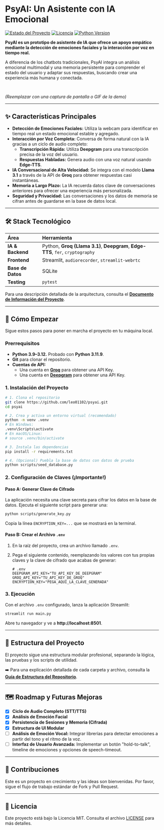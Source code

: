 # PsyAI: Un Asistente con IA Emocional

[![Estado del Proyecto](https://img.shields.io/badge/estado-en%20desarrollo-green.svg)](https://github.com/leo01102/psyai)
[![Licencia](https://img.shields.io/badge/licencia-MIT-blue.svg)](LICENSE)
[![Python Version](https://img.shields.io/badge/python-3.9%2B-blue.svg)](https://www.python.org/downloads/)

**PsyAI es un prototipo de asistente de IA que ofrece un apoyo empático mediante la detección de emociones faciales y la interacción por voz en tiempo real.**

A diferencia de los chatbots tradicionales, PsyAI integra un análisis emocional multimodal y una memoria persistente para comprender el estado del usuario y adaptar sus respuestas, buscando crear una experiencia más humana y conectada.

<br>

<!-- ![GIF de la aplicación en funcionamiento](docs/images/demo.gif) -->

_(Reemplazar con una captura de pantalla o GIF de la demo)_

---

## ✨ Características Principales

- **Detección de Emociones Faciales:** Utiliza la webcam para identificar en tiempo real un estado emocional estable y agregado.
- **Interacción por Voz Completa:** Conversa de forma natural con la IA gracias a un ciclo de audio completo:
  - **Transcripción Rápida:** Utiliza **Deepgram** para una transcripción precisa de la voz del usuario.
  - **Respuestas Habladas:** Genera audio con una voz natural usando **Edge-TTS**.
- **IA Conversacional de Alta Velocidad:** Se integra con el modelo **Llama 3.1** a través de la API de **Groq** para obtener respuestas casi instantáneas.
- **Memoria a Largo Plazo:** La IA recuerda datos clave de conversaciones anteriores para ofrecer una experiencia más personalizada.
- **Seguridad y Privacidad:** Las conversaciones y los datos de memoria se cifran antes de guardarse en la base de datos local.

---

## 🛠️ Stack Tecnológico

| Área              | Herramienta                                                                     |
| :---------------- | :------------------------------------------------------------------------------ |
| **IA & Backend**  | Python, **Groq (Llama 3.1)**, **Deepgram**, **Edge-TTS**, `fer`, `cryptography` |
| **Frontend**      | Streamlit, `audiorecorder`, `streamlit-webrtc`                                  |
| **Base de Datos** | SQLite                                                                          |
| **Testing**       | `pytest`                                                                        |

Para una descripción detallada de la arquitectura, consulta el [**Documento de Información del Proyecto**](docs/01_project_info.md).

---

## 🚀 Cómo Empezar

Sigue estos pasos para poner en marcha el proyecto en tu máquina local.

### Prerrequisitos

- **Python 3.9–3.12.** Probado con **Python 3.11.9**.
- **Git** para clonar el repositorio.
- **Cuentas de API:**
  - Una cuenta en [**Groq**](https://console.groq.com/keys) para obtener una API Key.
  - Una cuenta en [**Deepgram**](https://console.deepgram.com/signup) para obtener una API Key.

### 1. Instalación del Proyecto

```bash
# 1. Clona el repositorio
git clone https://github.com/leo01102/psyai.git
cd psyai

# 2. Crea y activa un entorno virtual (recomendado)
python -m venv .venv
# En Windows:
.venv\Scripts\activate
# En macOS/Linux:
# source .venv/bin/activate

# 3. Instala las dependencias
pip install -r requirements.txt

# 4. (Opcional) Puebla la base de datos con datos de prueba
python scripts/seed_database.py
```

### 2. Configuración de Claves (¡Importante!)

#### Paso A: Generar Clave de Cifrado

La aplicación necesita una clave secreta para cifrar los datos en la base de datos. Ejecuta el siguiente script para generar una:

```bash
python scripts/generate_key.py
```

Copia la línea `ENCRYPTION_KEY=...` que se mostrará en la terminal.

#### Paso B: Crear el Archivo `.env`

1.  En la raíz del proyecto, crea un archivo llamado `.env`.
2.  Pega el siguiente contenido, reemplazando los valores con tus propias claves y la clave de cifrado que acabas de generar:

    ```env
    # .env
    DEEPGRAM_API_KEY="TU_API_KEY_DE_DEEPGRAM"
    GROQ_API_KEY="TU_API_KEY_DE_GROQ"
    ENCRYPTION_KEY="PEGA_AQUI_LA_CLAVE_GENERADA"
    ```

### 3. Ejecución

Con el archivo `.env` configurado, lanza la aplicación Streamlit:

```bash
streamlit run main.py
```

Abre tu navegador y ve a **http://localhost:8501**.

---

## 📂 Estructura del Proyecto

El proyecto sigue una estructura modular profesional, separando la lógica, las pruebas y los scripts de utilidad.

➡️ Para una explicación detallada de cada carpeta y archivo, consulta la [**Guía de Estructura del Repositorio**](docs/02_structure_info.md).

---

## 🗺️ Roadmap y Futuras Mejoras

- [x] **Ciclo de Audio Completo (STT/TTS)**
- [x] **Análisis de Emoción Facial**
- [x] **Persistencia de Sesiones y Memoria (Cifrada)**
- [x] **Estructura de UI Modular**
- [ ] **Análisis de Emoción Vocal:** Integrar librerías para detectar emociones a partir del tono y el ritmo de la voz.
- [ ] **Interfaz de Usuario Avanzada:** Implementar un botón "hold-to-talk", timeline de emociones y opciones de speech-timeout.

---

## 🤝 Contribuciones

Este es un proyecto en crecimiento y las ideas son bienvenidas. Por favor, sigue el flujo de trabajo estándar de Fork y Pull Request.

---

## 📄 Licencia

Este proyecto está bajo la Licencia MIT. Consulta el archivo [LICENSE](LICENSE) para más detalles.

